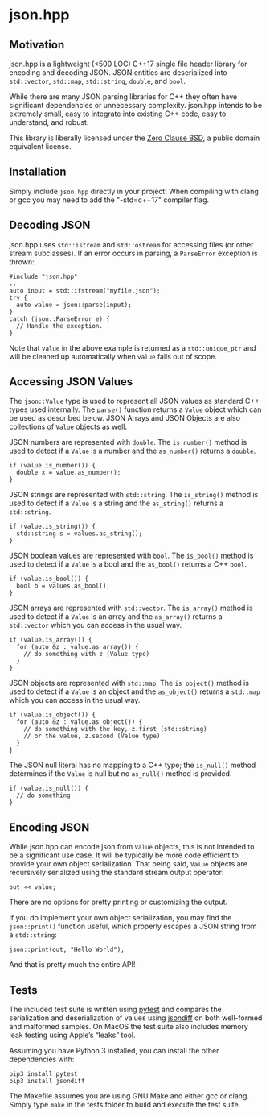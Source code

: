 # json.hpp

## Motivation

json.hpp is a lightweight (<500 LOC) C++17 single file header library
for encoding and decoding JSON. JSON entities are deserialized into
`std::vector`, `std::map`, `std::string`, `double`, and `bool`.

While there are many JSON parsing libraries for C++ they often have
significant dependencies or unnecessary complexity.  json.hpp intends
to be extremely small, easy to integrate into existing C++ code, easy
to understand, and robust.

This library is liberally licensed under the [Zero Clause
BSD](https://en.wikipedia.org/wiki/Public-domain-equivalent_license),
a public domain equivalent license.

## Installation

Simply include `json.hpp` directly in your project! When compiling
with clang or gcc you may need to add the "-std=c++17" compiler flag.

## Decoding JSON

json.hpp uses `std::istream` and `std::ostream` for accessing files
(or other stream subclasses). If an error occurs in parsing,
a `ParseError` exception is thrown:

    #include "json.hpp"
    ..
    auto input = std::ifstream("myfile.json");
    try {
      auto value = json::parse(input);
    }
    catch (json::ParseError e) {
      // Handle the exception.
    }

Note that `value` in the above example is returned as a
`std::unique_ptr` and will be cleaned up automatically when `value`
falls out of scope.

## Accessing JSON Values

The `json::Value` type is used to represent all JSON values as
standard C++ types used internally. The `parse()` function returns a
`Value` object which can be used as described below. JSON Arrays and
JSON Objects are also collections of `Value` objects as well.

JSON numbers are represented with `double`. The `is_number()` method
is used to detect if a `Value` is a number and the `as_number()`
returns a `double`.

    if (value.is_number()) {
      double x = value.as_number();
    }

JSON strings are represented with `std::string`. The `is_string()`
method is used to detect if a `Value` is a string and the
`as_string()` returns a `std::string`.

    if (value.is_string()) {
      std::string s = values.as_string();
    }

JSON boolean values are represented with `bool`. The `is_bool()`
method is used to detect if a `Value` is a bool and the `as_bool()`
returns a C++ `bool`.

    if (value.is_bool()) {
      bool b = values.as_bool();
    }

JSON arrays are represented with `std::vector`. The `is_array()`
method is used to detect if a `Value` is an array and the `as_array()`
returns a `std::vector` which you can access in the usual way.

    if (value.is_array()) {
      for (auto &z : value.as_array()) {
        // do something with z (Value type)
      }
    }

JSON objects are represented with `std::map`. The `is_object()` method
is used to detect if a `Value` is an object and the `as_object()`
returns a `std::map` which you can access in the usual way.

    if (value.is_object()) {
      for (auto &z : value.as_object()) {
        // do something with the key, z.first (std::string)
        // or the value, z.second (Value type)
      }
    }

The JSON null literal has no mapping to a C++ type; the `is_null()`
method determines if the `Value` is null but no `as_null()` method is
provided.

    if (value.is_null()) {
      // do something
    }

## Encoding JSON

While json.hpp can encode json from `Value` objects, this is not
intended to be a significant use case. It will be typically be more
code efficient to provide your own object serialization.  That being
said, `Value` objects are recursively serialized using the standard
stream output operator:

    out << value;

There are no options for pretty printing or customizing the output.

If you do implement your own object serialization, you may find the
`json::print()` function useful, which properly escapes a JSON string
from a `std::string`:

    json::print(out, "Hello World");

And that is pretty much the entire API!

## Tests

The included test suite is written using
[pytest](https://docs.pytest.org) and compares the serialization and
deserialization of values using
[jsondiff](https://github.com/xlwings/jsondiff) on both well-formed
and malformed samples. On MacOS the test suite also includes memory
leak testing using Apple’s “leaks” tool.

Assuming you have Python 3 installed, you can install the other
dependencies with:

    pip3 install pytest
    pip3 install jsondiff

The Makefile assumes you are using GNU Make and either gcc or
clang. Simply type `make` in the tests folder to build and execute the
test suite.
